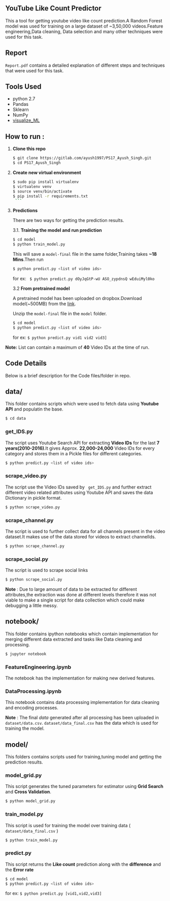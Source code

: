 ## YouTube Like Count Predictor

This a tool for getting youtube video like count prediction.A Random Forest model was used for training on a large dataset of ~3,50,000 videos.Feature engineering,Data cleaning, Data selection and many other techniques were used for this task.

## Report

`Report.pdf` contains a detailed explanation of different steps and techniques that were used for this task.

## Tools Used

* python 2.7
* Pandas
* Sklearn
* NumPy
* [visualize_ML](https://github.com/ayush1997/visualize_ML)

## How to run :

1. **Clone this repo**

      ```sh
      $ git clone https://gitlab.com/ayush1997/PS17_Ayush_Singh.git
      $ cd PS17_Ayush_Singh
      ```
2. **Create new virtual environment**

      ```sh
      $ sudo pip install virtualenv
      $ virtualenv venv
      $ source venv/bin/activate
      $ pip install -r requirements.txt
       ```
3. **Predictions**

    There are two ways for getting the prediction results.

    3.1. **Training the model and run prediction**

    ```sh
    $ cd model
    $ python train_model.py
    ```

    This will save a `model-final` file in the same folder,Training takes **~18 Mins**.Then run

    ```sh
    $ python predict.py <list of video ids>
    ```
    for ex: ``` $ python predict.py dOyJqGtP-wU ASO_zypdnsQ wEduiMyl0ko```

    3.2 **From pretrained model**

    A pretrained model has been uploaded on dropbox.Download model(~500MB) from the [link](https://www.dropbox.com/s/yv2jv55nz81fs5j/model-final.zip?dl=0).

     Unzip the `model-final` file in the `model` folder.
    ```sh
    $ cd model
    $ python predict.py <list of video ids>
    ```
    for ex: ``` $ python predict.py vid1 vid2 vid3] ```

**Note:** List can contain a maximum of **40** Video IDs at the time of run.      


## Code Details

Below is a brief description for the Code files/folder in repo.

## data/

This folder contains scripts which were used to fetch data using **Youtube API** and populatin the base.

```sh
$ cd data
```

### get_IDS.py

The script uses Youtube Search API for extracting **Video IDs** for the last **7 years(2010-2016)**.It gives Approx. **22,000-24,000** Video IDs for every category and stores them in a Pickle files for different categories.

```sh
$ python predict.py <list of video ids>
```
### scrape_video.py
The script use the Video IDs saved by ` get_IDS.py` and further extract different video related attributes using Youtube API and saves the data Dictionary in pickle format.

```sh
$ python scrape_video.py
```

### scrape_channel.py
The script is used to further collect data for all channels present in the video dataset.It makes use of the data stored for videos to extract channelIds.

```sh
$ python scrape_channel.py
```

### scrape_social.py
The script is used to scrape social links

```sh
$ python scrape_social.py
```
**Note** : Due to large amount of data to be extracted for different attributes,the extraction was done at different levels therefore it was not viable to make a single script for data collection which could make debugging a little messy.

## notebook/
This folder contains ipython notebooks which contain implementation for merging different data extracted and tasks like Data cleaning and processing.

```sh
$ jupyter notebook
```

### FeatureEngineering.ipynb
The notebook has the implementation for making new derived features.

### DataProcessing.ipynb
This notebook contains data processing implementation for data cleaning and encoding processes.


**Note** : The final *data* generated after all processing has been uploaded in `dataset/data.csv`. `dataset/data_final.csv` has the data which is used for training the model.

## model/

This folders contains scripts used for training,tuning model and getting the prediction results.
### model_grid.py
This script generates the tuned parameters for estimator using **Grid Search** and **Cross Validation**.

```sh
$ python model_grid.py
```

### train_model.py
This script is used for training the model over training data ( `dataset/data_final.csv` )

```sh
$ python train_model.py
```

### predict.py
This script returns the **Like count** prediction along with the **difference** and the **Error rate**
```sh
$ cd model
$ python predict.py <list of video ids>
```
for ex: ``` $ python predict.py [vid1,vid2,vid3] ```

